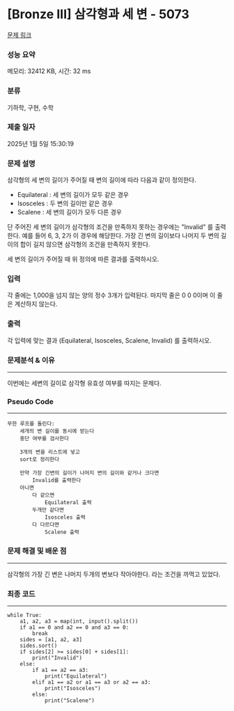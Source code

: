 # [Bronze III] 삼각형과 세 변 - 5073 

[문제 링크](https://www.acmicpc.net/problem/5073) 

### 성능 요약

메모리: 32412 KB, 시간: 32 ms

### 분류

기하학, 구현, 수학

### 제출 일자

2025년 1월 5일 15:30:19

### 문제 설명

<p>삼각형의 세 변의 길이가 주어질 때 변의 길이에 따라 다음과 같이 정의한다.</p>

<ul>
	<li>Equilateral :  세 변의 길이가 모두 같은 경우</li>
	<li>Isosceles : 두 변의 길이만 같은 경우</li>
	<li>Scalene : 세 변의 길이가 모두 다른 경우</li>
</ul>

<p>단 주어진 세 변의 길이가 삼각형의 조건을 만족하지 못하는 경우에는 "Invalid" 를 출력한다. 예를 들어 6, 3, 2가 이 경우에 해당한다. 가장 긴 변의 길이보다 나머지 두 변의 길이의 합이 길지 않으면 삼각형의 조건을 만족하지 못한다.</p>

<p>세 변의 길이가 주어질 때 위 정의에 따른 결과를 출력하시오.</p>

### 입력 

 <p>각 줄에는 1,000을 넘지 않는 양의 정수 3개가 입력된다. 마지막 줄은 0 0 0이며 이 줄은 계산하지 않는다.</p>

### 출력 

 <p>각 입력에 맞는 결과 (Equilateral, Isosceles, Scalene, Invalid) 를 출력하시오.</p>

###  문제분석 & 이유
---
이번에는 세변의 길이로 삼각형 유효성 여부를 따지는 문제다.


###  Pseudo Code

---

```
무한 루프를 돌린다:
    세개의 변 길이를 동시에 받는다
    중단 여부를 검사한다
    
    3개의 변을 리스트에 넣고
    sort로 정리한다
    
    만약 가장 긴변의 길이가 나머지 변의 길이와 같거나 크다면
        Invalid를 출력한다
    아니면
        다 같으면
            Equilateral 출력
        두개만 같다면
            Isosceles 출력
        다 다르다면
            Scalene 출력
```


### 문제 해결 및 배운 점
---
삼각형의 가장 긴 변은 나머지 두개의 변보다 작아야한다. 
라는 조건을 까먹고 있었다.

### 최종 코드
---

```
while True:
    a1, a2, a3 = map(int, input().split())
    if a1 == 0 and a2 == 0 and a3 == 0:
        break
    sides = [a1, a2, a3]
    sides.sort()  
    if sides[2] >= sides[0] + sides[1]:  
        print("Invalid")
    else:
        if a1 == a2 == a3:
            print("Equilateral")
        elif a1 == a2 or a1 == a3 or a2 == a3:
            print("Isosceles")
        else:
            print("Scalene")

```
